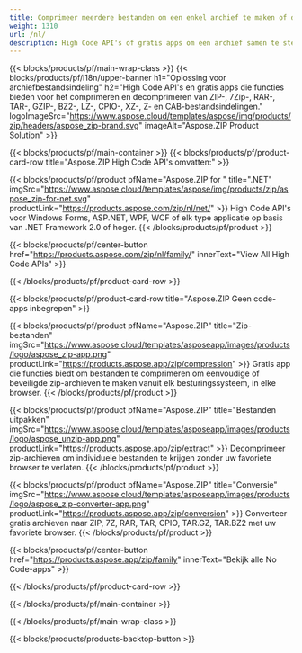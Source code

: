 ```yaml
---
title: Comprimeer meerdere bestanden om een enkel archief te maken of decomprimeer archieven 
weight: 1310
url: /nl/
description: High Code API's of gratis apps om een archief samen te stellen, items toe te voegen of items uit bestaande archieven te verwijderen. Versleutel met ZipCrypto of AES128, 192 en AES256.
---
```


{{< blocks/products/pf/main-wrap-class >}}
{{< blocks/products/pf/i18n/upper-banner h1="Oplossing voor archiefbestandsindeling" h2="High Code API's en gratis apps die functies bieden voor het comprimeren en decomprimeren van ZIP-, 7Zip-, RAR-, TAR-, GZIP-, BZ2-, LZ-, CPIO-, XZ-, Z- en CAB-bestandsindelingen." logoImageSrc="https://www.aspose.cloud/templates/aspose/img/products/zip/headers/aspose_zip-brand.svg" imageAlt="Aspose.ZIP Product Solution" >}}

{{< blocks/products/pf/main-container >}}
{{< blocks/products/pf/product-card-row title="Aspose.ZIP High Code API's omvatten:" >}}

{{< blocks/products/pf/product pfName="Aspose.ZIP for " title=".NET" imgSrc="https://www.aspose.cloud/templates/aspose/img/products/zip/aspose_zip-for-net.svg" productLink="https://products.aspose.com/zip/nl/net/" >}}
High Code API's voor Windows Forms, ASP.NET, WPF, WCF of elk type applicatie op basis van .NET Framework 2.0 of hoger.
{{< /blocks/products/pf/product >}}

{{< blocks/products/pf/center-button href="https://products.aspose.com/zip/nl/family/" innerText="View All High Code APIs" >}}

{{< /blocks/products/pf/product-card-row >}}

{{< blocks/products/pf/product-card-row title="Aspose.ZIP Geen code-apps inbegrepen" >}}

{{< blocks/products/pf/product pfName="Aspose.ZIP" title="Zip-bestanden" imgSrc="https://www.aspose.cloud/templates/asposeapp/images/products/logo/aspose_zip-app.png" productLink="https://products.aspose.app/zip/compression" >}}
Gratis app die functies biedt om bestanden te comprimeren om eenvoudige of beveiligde zip-archieven te maken vanuit elk besturingssysteem, in elke browser.
{{< /blocks/products/pf/product >}}

{{< blocks/products/pf/product pfName="Aspose.ZIP" title="Bestanden uitpakken" imgSrc="https://www.aspose.cloud/templates/asposeapp/images/products/logo/aspose_unzip-app.png" productLink="https://products.aspose.app/zip/extract" >}}
Decomprimeer zip-archieven om individuele bestanden te krijgen zonder uw favoriete browser te verlaten.
{{< /blocks/products/pf/product >}}

{{< blocks/products/pf/product pfName="Aspose.ZIP" title="Conversie" imgSrc="https://www.aspose.cloud/templates/asposeapp/images/products/logo/aspose_zip-converter-app.png" productLink="https://products.aspose.app/zip/conversion" >}}
Converteer gratis archieven naar ZIP, 7Z, RAR, TAR, CPIO, TAR.GZ, TAR.BZ2 met uw favoriete browser. 
{{< /blocks/products/pf/product >}}

{{< blocks/products/pf/center-button href="https://products.aspose.app/zip/family" innerText="Bekijk alle No Code-apps" >}}

{{< /blocks/products/pf/product-card-row >}}

{{< /blocks/products/pf/main-container >}}


{{< /blocks/products/pf/main-wrap-class >}}

{{< blocks/products/products-backtop-button >}}